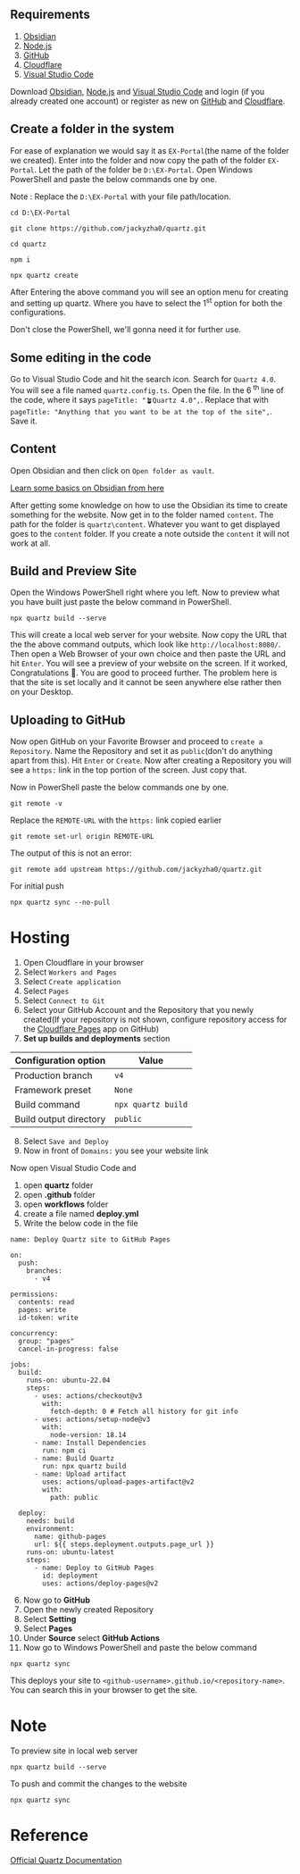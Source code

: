 ## Requirements 
1. [Obsidian](https://obsidian.md/)
2. [Node.js](https://nodejs.org/en)
3. [GitHub](https://github.com/)
4. [Cloudflare](https://www.cloudflare.com/)
5. [Visual Studio Code](https://code.visualstudio.com/download)

Download [Obsidian](https://obsidian.md/), [Node.js](https://nodejs.org/en) and [Visual Studio Code](https://code.visualstudio.com/download) and login (if you already created one account) or register as new on [GitHub](https://github.com/) and [Cloudflare](https://www.cloudflare.com/).

## Create a folder in the system 
For ease of explanation we would say it as `EX-Portal`(the name of the folder we created). Enter into the folder and now copy the path of the folder `EX-Portal`. Let the path of the folder be `D:\EX-Portal`. Open Windows PowerShell and paste the below commands one by one.

Note : Replace the `D:\EX-Portal` with your file path/location.

```
cd D:\EX-Portal
```

```
git clone https://github.com/jackyzha0/quartz.git
```

```
cd quartz
```

```
npm i
```

```
npx quartz create
```
After Entering the above command you will see an option menu for creating and setting up quartz.
Where you have to select the 1<sup>st</sup> option for both the configurations.

Don't close the PowerShell, we'll gonna need it for further use.

## Some editing in the code

Go to Visual Studio Code and hit the search icon. Search for `Quartz 4.0`. You will see a file named `quartz.config.ts`. Open the file. In the 6<sup> th </sup> line of the code, where it says `pageTitle: "🪴Quartz 4.0",`. Replace that with `pageTitle: "Anything that you want to be at the top of the site",`.
Save it.

## Content

Open Obsidian and then click on `Open folder as vault`. 

[Learn some basics on Obsidian from here](https://help.obsidian.md/Editing+and+formatting/Basic+formatting+syntax)

After getting some knowledge on how to use the Obsidian its time to create something for the website. Now get in to the folder named `content`. The path for the folder is `quartz\content`. Whatever you want to get displayed goes to the `content` folder. If you create a note outside the `content` it will not work at all.

## Build and Preview Site

Open the Windows PowerShell right where you left. Now to preview what you have built just paste the below command in PowerShell.

```
npx quartz build --serve
```
This will create a local web server for your website. Now copy the URL that the the above command outputs, which look like `http://localhost:8080/`. Then open a Web Browser of your own choice and then paste the URL and hit `Enter`.
You will see a preview of your website on the screen. If it worked, Congratulations 🎊. You are good to proceed further.
The problem here is that the site is set locally and it cannot be seen anywhere else rather then on your Desktop. 

## Uploading to GitHub

Now open GitHub on your Favorite Browser and proceed to `create a Repository`. Name the Repository and set it as `public`(don't do anything apart from this). Hit `Enter` or `Create`.
Now after creating a Repository you will see a `https:` link in the top portion of the screen. Just copy that. 

Now in PowerShell paste the below commands one by one.

```
git remote -v
```

Replace the `REMOTE-URL` with the `https:` link copied earlier 
```
git remote set-url origin REMOTE-URL
```

The output of this is not an error:
```
git remote add upstream https://github.com/jackyzha0/quartz.git
```

For initial push
```
npx quartz sync --no-pull
```

# Hosting

1. Open Cloudflare in your browser
2. Select `Workers and Pages`
3. Select `Create application`
4. Select `Pages`
5. Select `Connect to Git`
6. Select your GitHub Account and the Repository that you newly created(If your repository is not shown, configure repository access for the [Cloudflare Pages](https://github.com/settings/installations/46922011) app on GitHub)
7. **Set up builds and deployments** section

|Configuration option|Value|
|---|---|
|Production branch|`v4`|
|Framework preset|`None`|
|Build command|`npx quartz build`|
|Build output directory|`public`|

8. Select `Save and Deploy`
9. Now in front of `Domains:` you see your website link

Now open Visual Studio Code and 
1. open **quartz** folder
2. open **.github** folder
3. open **workflows** folder
4. create a file named **deploy.yml**
5. Write the below code in the file
```
name: Deploy Quartz site to GitHub Pages
 
on:
  push:
    branches:
      - v4
 
permissions:
  contents: read
  pages: write
  id-token: write
 
concurrency:
  group: "pages"
  cancel-in-progress: false
 
jobs:
  build:
    runs-on: ubuntu-22.04
    steps:
      - uses: actions/checkout@v3
        with:
          fetch-depth: 0 # Fetch all history for git info
      - uses: actions/setup-node@v3
        with:
          node-version: 18.14
      - name: Install Dependencies
        run: npm ci
      - name: Build Quartz
        run: npx quartz build
      - name: Upload artifact
        uses: actions/upload-pages-artifact@v2
        with:
          path: public
 
  deploy:
    needs: build
    environment:
      name: github-pages
      url: ${{ steps.deployment.outputs.page_url }}
    runs-on: ubuntu-latest
    steps:
      - name: Deploy to GitHub Pages
        id: deployment
        uses: actions/deploy-pages@v2
```

6. Now go to **GitHub** 
7. Open the newly created Repository 
8. Select **Setting**
9. Select **Pages**
10. Under **Source** select **GitHub Actions**
11. Now go to Windows PowerShell and paste the below command
```
npx quartz sync
```

This deploys your site to `<github-username>.github.io/<repository-name>`. You can search this in your browser to get the site.

# Note

To preview site in local web server

```
npx quartz build --serve
```

To push and commit the changes to the website

```
npx quartz sync
```

# Reference
[Official Quartz Documentation](https://quartz.jzhao.xyz/)